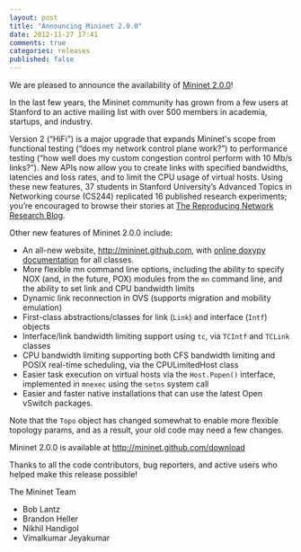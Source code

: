 ```yaml
---
layout: post
title: "Announcing Mininet 2.0.0"
date: 2012-11-27 17:41
comments: true
categories: releases
published: false
---
```


We are pleased to announce the availability of [Mininet 2.0.0](/download)!

In the last few years, the Mininet community has grown from a few users at Stanford to an active mailing list with over 500 members in academia, startups, and industry.

Version 2 (“HiFi”) is a major upgrade that expands Mininet's scope from functional testing (“does my network control plane work?”) to performance testing (“how well does my custom congestion control perform with 10 Mb/s links?”).  New APIs now allow you to create links with specified bandwidths, latencies and loss rates, and to limit the CPU usage of virtual hosts. Using these new features, 37 students in Stanford University’s Advanced Topics in Networking course (CS244) replicated 16 published research experiments; you’re encouraged to browse their stories at [The Reproducing Network Research Blog](http://reproducingnetworkresearch.wordpress.com/).

Other new features of Mininet 2.0.0 include:

*  An all-new website, <http://mininet.github.com>, with [online doxypy documentation](/api) for all classes.
*  More flexible mn command line options, including the ability to specify NOX (and, in the future, POX) modules from the `mn` command line, and the ability to set link and CPU bandwidth limits
*  Dynamic link reconnection in OVS (supports migration and mobility emulation)
*  First-class abstractions/classes for link (`Link`) and interface (`Intf`) objects
*  Interface/link bandwidth limiting support using `tc`, via `TCIntf` and `TCLink` classes
*  CPU bandwidth limiting supporting both CFS bandwidth limiting and POSIX real-time scheduling, via the CPULimitedHost class
*  Easier task execution on virtual hosts via the `Host.Popen()` interface, implemented in `mnexec` using the `setns` system call
*  Easier and faster native installations that can use the latest Open vSwitch packages.

Note that the `Topo` object has changed somewhat to enable more flexible topology params, and as a result, your old code may need a few changes.

Mininet 2.0.0 is available at http://mininet.github.com/download

Thanks to all the code contributors, bug reporters, and active users who helped make this release possible!

The Mininet Team

*  Bob Lantz
*  Brandon Heller
*  Nikhil Handigol
*  Vimalkumar Jeyakumar
